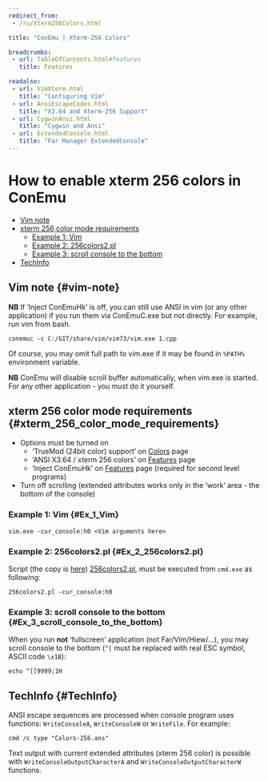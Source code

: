 ```yaml
---
redirect_from:
 - /ru/Xterm256Colors.html

title: "ConEmu | Xterm-256 Colors"

breadcrumbs:
 - url: TableOfContents.html#features
   title: Features

readalso:
 - url: VimXterm.html
   title: "Configuring Vim"
 - url: AnsiEscapeCodes.html
   title: "X3.64 and Xterm-256 Support"
 - url: CygwinAnsi.html
   title: "Cygwin and Ansi"
 - url: ExtendedConsole.html
   title: "Far Manager ExtendedConsole"
---
```


# How to enable xterm 256 colors in ConEmu

* [Vim note](#vim-note)
* [xterm 256 color mode requirements](#xterm_256_color_mode_requirements)
  * [Example 1: Vim](#Ex_1_Vim)
  * [Example 2: 256colors2.pl](#Ex_2_256colors2.pl)
  * [Example 3: scroll console to the bottom](#Ex_3_scroll_console_to_the_bottom)
* [TechInfo](#TechInfo)



## Vim note   {#vim-note}

**NB** If ‘Inject ConEmuHk’ is off, you can still use ANSI in vim (or any other application)
if you run them via ConEmuC.exe but not directly. For example, run vim from bash.

~~~
conemuc -c C:/GIT/share/vim/vim73/vim.exe 1.cpp
~~~

Of course, you may omit full path to vim.exe if it may be found in `%PATH%` environment variable.

**NB** ConEmu will disable scroll buffer automatically, when vim.exe is started.
For any other application - you must do it yourself.



## xterm 256 color mode requirements   {#xterm_256_color_mode_requirements}

* Options must be turned on
  * ‘TrueMod (24bit color) support’ on [Colors](Settings.html#Colors) page
  * ‘ANSI X3.64 / xterm 256 colors’ on [Features](Settings.html#Features) page
  * ‘Inject ConEmuHk’ on [Features](Settings.html#Features) page (required for second level programs)
* Turn off scrolling (extended attributes works only in the ‘work’ area - the bottom of the console)



### Example 1: Vim   {#Ex_1_Vim}

~~~
vim.exe -cur_console:h0 <Vim arguments here>
~~~



### Example 2: 256colors2.pl   {#Ex_2_256colors2.pl}

Script (the copy is [here](/256colors2.pl))
[256colors2.pl](http://www.frexx.de/xterm-256-notes/data/256colors2.pl),
must be executed from `cmd.exe` as following:

~~~
256colors2.pl -cur_console:h0
~~~



### Example 3: scroll console to the bottom   {#Ex_3_scroll_console_to_the_bottom}

When you run **not** ‘fullscreen’ application (not Far/Vim/Hiew/...),
you may scroll console to the bottom (`^[` must be replaced with real ESC symbol, ASCII code `\x1B`):

~~~
echo ^[[9999;1H
~~~



## TechInfo   {#TechInfo}

ANSI escape sequences are processed when console program uses functions:
`WriteConsoleA`, `WriteConsoleW` or `WriteFile`. For example:

~~~
cmd /c type "Colors-256.ans"
~~~

Text output with current extended attributes (xterm 256 color)
is possible with `WriteConsoleOutputCharacterA` and `WriteConsoleOutputCharacterW`
functions.
